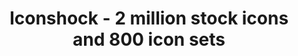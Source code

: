 ---
name: iconshock

host: iconshock.com
origin: https://iconshock.com
pathname: /
search: 
href: https://iconshock.com/
title: Iconshock - 2 million stock icons and 800 icon sets

ogTitle: Iconshock - 2 million stock icons and 800 icon sets

twitterTitle: Iconshock - 2 million stock icons and 800 icon sets

description: >-
  free icons and premium icon packs.  Flat icons, Material icons, Glyph icons,
  iOS icons, Font icons, and more design styles. Vector files, including PNG and
  SVG icons. Ready for apps, web or social media projects.

ogDescription: >-
  free icons and premium icon packs.  Flat icons, Material icons, Glyph icons,
  iOS icons, Font icons, and more design styles. Vector files, including PNG and
  SVG icons. Ready for apps, web or social media projects.

image: https://www.iconshock.com/img/iconshock_og.png
ogImage: https://www.iconshock.com/img/iconshock_og.png
twitterImage: https://www.iconshock.com/img/iconshock_og.png
keywords: web icons, web icon set, web icon, professional icons, software  web icons, web icons vista, xp web icons, windows vista icons, windows icons, vector icons, vector web icons, application icons, java web icons, video icons, business icons, multimedia icons, accounting icons, web icon packs, web icone
logo: 
---
